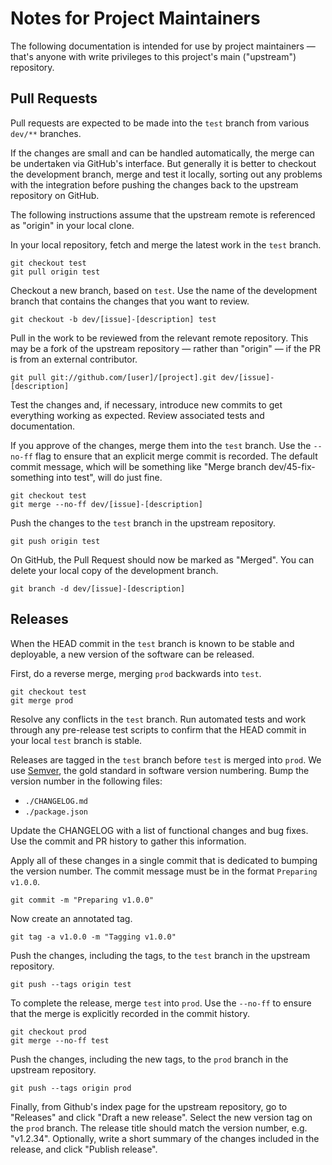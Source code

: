 # Notes for Project Maintainers

The following documentation is intended for use by project maintainers — that's anyone with write privileges to this project's main ("upstream") repository.

## Pull Requests

Pull requests are expected to be made into the ``test`` branch from various ``dev/**`` branches.

If the changes are small and can be handled automatically, the merge can be undertaken via GitHub's interface. But generally it is better to checkout the development branch, merge and test it locally, sorting out any problems with the integration before pushing the changes back to the upstream repository on GitHub. 

The following instructions assume that the upstream remote is referenced as "origin" in your local clone.

In your local repository, fetch and merge the latest work in the ``test`` branch.

```
git checkout test
git pull origin test
```

Checkout a new branch, based on ``test``. Use the name of the development branch that contains the changes that you want to review.

```
git checkout -b dev/[issue]-[description] test
```

Pull in the work to be reviewed from the relevant remote repository. This may be a fork of the upstream repository — rather than "origin" — if the PR is from an external contributor.

```
git pull git://github.com/[user]/[project].git dev/[issue]-[description]
```

Test the changes and, if necessary, introduce new commits to get everything working as expected. Review associated tests and documentation.

If you approve of the changes, merge them into the ``test`` branch. Use the ``--no-ff`` flag to ensure that an explicit merge commit is recorded. The default commit message, which will be something like "Merge branch dev/45-fix-something into test", will do just fine.

```
git checkout test
git merge --no-ff dev/[issue]-[description]
```

Push the changes to the ``test`` branch in the upstream repository.

```
git push origin test
```

On GitHub, the Pull Request should now be marked as "Merged". You can delete your local copy of the development branch.

```
git branch -d dev/[issue]-[description]
```

## Releases

When the HEAD commit in the ``test`` branch is known to be stable and deployable, a new version of the software can be released.

First, do a reverse merge, merging ``prod`` backwards into ``test``.

```
git checkout test
git merge prod
```

Resolve any conflicts in the ``test`` branch. Run automated tests and work through any pre-release test scripts to confirm that the HEAD commit in your local ``test`` branch is stable.

Releases are tagged in the ``test`` branch before ``test`` is merged into ``prod``. We use [Semver](http://semver.org/), the gold standard in software version numbering. Bump the version number in the following files:

- ``./CHANGELOG.md``
- ``./package.json``

Update the CHANGELOG with a list of functional changes and bug fixes. Use the commit and PR history to gather this information.

Apply all of these changes in a single commit that is dedicated to bumping the version number. The commit message must be in the format ``Preparing v1.0.0``.

```
git commit -m "Preparing v1.0.0"
```

Now create an annotated tag.

```
git tag -a v1.0.0 -m "Tagging v1.0.0"
```

Push the changes, including the tags, to the ``test`` branch in the upstream repository.

```
git push --tags origin test
```

To complete the release, merge ``test`` into ``prod``. Use  the ``--no-ff`` to ensure that the merge is explicitly recorded in the commit history.

```
git checkout prod
git merge --no-ff test
```

Push the changes, including the new tags, to the ``prod`` branch in the upstream repository.

```
git push --tags origin prod
```

Finally, from Github's index page for the upstream repository, go to "Releases" and click "Draft a new release". Select the new version tag on the ``prod`` branch. The release title should match the version number, e.g. "v1.2.34". Optionally, write a short summary of the changes included in the release, and click "Publish release".
